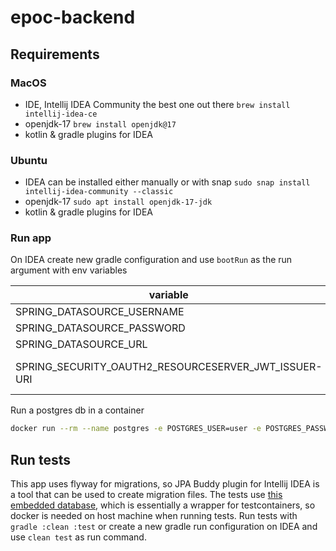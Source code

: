 # epoc-backend

## Requirements

### MacOS
- IDE, Intellij IDEA Community the best one out there `brew install intellij-idea-ce`
- openjdk-17 `brew install openjdk@17`
- kotlin & gradle plugins for IDEA

### Ubuntu
- IDEA can be installed either manually or with snap `sudo snap install intellij-idea-community --classic`
- openjdk-17 `sudo apt install openjdk-17-jdk`
- kotlin & gradle plugins for IDEA

### Run app
On IDEA create new gradle configuration and use `bootRun` as the run argument with env variables

|variable                                            | value                                                                |
|----------------------------------------------------|----------------------------------------------------------------------|
|SPRING_DATASOURCE_USERNAME                          | user                                                                 |
|SPRING_DATASOURCE_PASSWORD                          | password                                                             |
|SPRING_DATASOURCE_URL                               | jdbc:postgresql://localhost/epoc                                     |
|SPRING_SECURITY_OAUTH2_RESOURCESERVER_JWT_ISSUER-URI| https://cognito-idp.{aws-region}>.amazonaws.com/{aws-cognito-pool-id}|

Run a postgres db in a container
```bash
docker run --rm --name postgres -e POSTGRES_USER=user -e POSTGRES_PASSWORD=password -e POSTGRES_DB=epoc -p 5432:5432 postgres:14-alpine
```

## Run tests
This app uses flyway for migrations, so JPA Buddy plugin for Intellij IDEA is a tool that can be used to create migration files.
The tests use [this embedded database](https://github.com/zonkyio/embedded-database-spring-test), which is essentially a wrapper for testcontainers, so docker is needed on host machine when running tests.
Run tests with `gradle :clean :test` or create a new gradle run configuration on IDEA and use `clean test` as run command.
